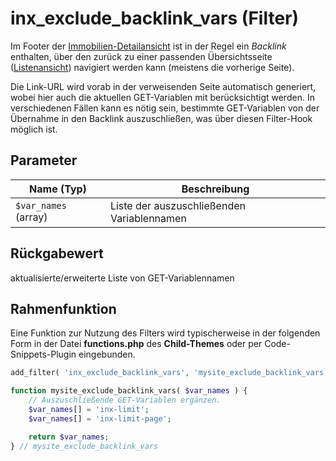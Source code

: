 # inx_exclude_backlink_vars (Filter)

Im Footer der [Immobilien-Detailansicht](/komponenten/detailansicht#standard-template) ist in der Regel ein <i>Backlink</i> enthalten, über den zurück zu einer passenden Übersichtsseite ([Listenansicht](/komponenten/liste)) navigiert werden kann (meistens die vorherige Seite).

Die Link-URL wird vorab in der verweisenden Seite automatisch generiert, wobei hier auch die aktuellen GET-Variablen mit berücksichtigt werden. In verschiedenen Fällen kann es nötig sein, bestimmte GET-Variablen von der Übernahme in den Backlink auszuschließen, was über diesen Filter-Hook möglich ist.

## Parameter

| Name (Typ) | Beschreibung |
| ---------- | ------------ |
| `$var_names` (array) | Liste der auszuschließenden Variablennamen |

## Rückgabewert

aktualisierte/erweiterte Liste von GET-Variablennamen

## Rahmenfunktion

Eine Funktion zur Nutzung des Filters wird typischerweise in der folgenden Form in der Datei **functions.php** des **Child-Themes** oder per Code-Snippets-Plugin eingebunden.

```php
add_filter( 'inx_exclude_backlink_vars', 'mysite_exclude_backlink_vars' );

function mysite_exclude_backlink_vars( $var_names ) {
	// Auszuschließende GET-Variablen ergänzen.
	$var_names[] = 'inx-limit';
	$var_names[] = 'inx-limit-page';

	return $var_names;
} // mysite_exclude_backlink_vars
```